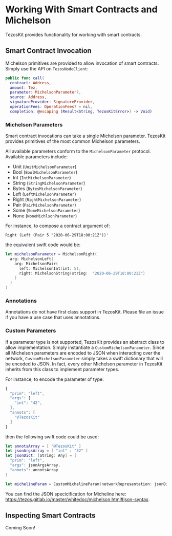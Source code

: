 # Working With Smart Contracts and Michelson

TezosKit provides functionality for working with smart contracts.

## Smart Contract Invocation

Michelson primitives are provided to allow invocation of smart contracts. Simply use the API on `TezosNodeClient`:

```swift
public func call(
  contract: Address,
  amount: Tez,
  parameter: MichelsonParameter?,
  source: Address,
  signatureProvider: SignatureProvider,
  operationFees: OperationFees? = nil,
  completion: @escaping (Result<String, TezosKitError>) -> Void)
```

### Michelson Parameters

Smart contract invocations can take a single Michelson parameter. TezosKit provides primitives of the most common Michelson parameters.

All available parameters conform to the `MichelsonParameter` protocol. Available parameters include:
- Unit (`UnitMichelsonParameter`)
- Bool (`BoolMichelsonParameter`)
- Int (`IntMichelsonParameter`)
- String (`StringMichelsonParameter`)
- Bytes (`BytesMichelsonParameter`)
- Left (`LeftMichelsonParameter`)
- Right (`RightMichelsonParameter`)
- Pair (`PairMichelsonParameter`) 
- Some (`SomeMichelsonParameter`)
- None (`NoneMichlsonParameter`)

For instance, to compose a contract argument of:
```
Right (Left (Pair 5 "2020-06-29T18:00:21Z"))'
```

the equivalent swift code would be:
```swift
let michelsonParameter = MichelsonRight(
  arg: MichelsonLeft(
    arg: MichelsonPair(
      left: MichelsonInt(int: 5),
      right: MichelsonString(string:  "2020-06-29T18:00:21Z")
    )
  )
)
```

### Annotations

Annotations do not have first class support in TezosKit. Please file an issue if you have a use case that uses annotations.

### Custom Parameters

If a parameter type is not supported, TezosKit provides an abstract class to allow implementation. Simply instantiate a `CustomMichelsonParameter`. Since all Michelson parameters are encoded to JSON when interacting over the network, `CustomMichelsonParameter` simply takes a swift dictionary that will be encoded to JSON. In fact, every other Michelson parameter in TezosKit inherits from this class to implement parameter types.

For instance, to encode the parameter of type:
```javascript
{
  "prim": "left",
  "args": [
    "int": "42",
  ],
  "annots": [
    "@TezosKit"
  ]
}
```

then the following swift code could be used:
```swift
let annotsArray = [ "@TezosKit" ]
let jsonArgsArray = [ "int" : "32" ]
let jsonDict: [String: Any] = [
  "prim": "left",
  "args": jsonArgsArray,
  "annots": annotsArray
]

let michelineParam = CustomMichelineParam(networkRepresentation: jsonDict)
```

You can find the JSON specicification for Micheline here: https://tezos.gitlab.io/master/whitedoc/michelson.html#json-syntax.

## Inspecting Smart Contracts

Coming Soon!
